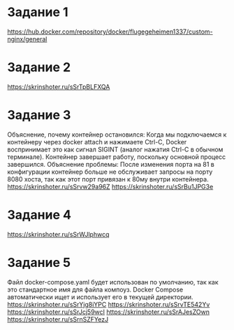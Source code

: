 # Задание 1
https://hub.docker.com/repository/docker/flugegeheimen1337/custom-nginx/general

# Задание 2
https://skrinshoter.ru/sSrTpBLFXQA

# Задание 3
Объяснение, почему контейнер остановился: Когда мы подключаемся к контейнеру через docker attach и нажимаете Ctrl-C, Docker воспринимает это как сигнал SIGINT (аналог нажатия Ctrl-C в обычном терминале). Контейнер завершает работу, поскольку основной процесс завершился.
Объяснение проблемы: После изменения порта на 81 в конфигурации контейнер больше не обслуживает запросы на порту 8080 хоста, так как этот порт привязан к 80му внутри контейнера.
https://skrinshoter.ru/sSrvw29a96Z
https://skrinshoter.ru/sSrBu1JPG3e

# Задание 4
https://skrinshoter.ru/sSrWJlphwcq

# Задание 5
Файл docker-compose.yaml будет использован по умолчанию, так как это стандартное имя для файла компоуз. Docker Compose автоматически ищет и использует его в текущей директории.
https://skrinshoter.ru/sSrYjg8iYPC
https://skrinshoter.ru/sSrvTE542Yv
https://skrinshoter.ru/sSrJcj59wcI
https://skrinshoter.ru/sSrAJesZOwn
https://skrinshoter.ru/sSrnSZFYezJ
